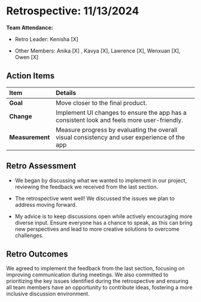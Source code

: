 # Retrospective: 11/13/2024

**Team Attendance:**

- Retro Leader:
  Kenisha [X]

- Other Members:
Anika [X] ,
Kavya [X],
Lawrence [X],
Wenxuan [X],
Owen [X]

## Action Items

| **Item**          | **Details** |
|:------------------|:------------|
| **Goal**          |  Move closer to the final product.|
| **Change**        |  Implement UI changes to ensure the app has a consistent look and feels more user-friendly.|
| **Measurement**   |  Measure progress by evaluating the overall visual consistency and user experience of the app |



## Retro Assessment

* We began by discussing what we wanted to implement in our project, reviewing the feedback we received from the last section.

* The retrospective went well! We discussed the issues we plan to address moving forward.

* My advice is to keep discussions open while actively encouraging more diverse input. Ensure everyone has a chance to speak, as this can bring new perspectives and lead to more creative solutions to overcome challenges.

## Retro Outcomes

We agreed to implement the feedback from the last section, focusing on improving communication during meetings. We also committed to prioritizing the key issues identified during the retrospective and ensuring all team members have an opportunity to contribute ideas, fostering a more inclusive discussion environment.

